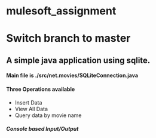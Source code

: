 # mulesoft_assignment

# Switch branch to master

## A simple java application using sqlite.

#### Main file is ./src/net.movies/SQLiteConnection.java

#### Three Operations available
* Insert Data
* View All Data 
* Query data by movie name

##### Console based Input/Output
